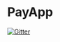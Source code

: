 # PayApp

[![Gitter](https://badges.gitter.im/rohit19081995/PayApp.svg)](https://gitter.im/rohit19081995/PayApp?utm_source=badge&utm_medium=badge&utm_campaign=pr-badge&utm_content=badge)